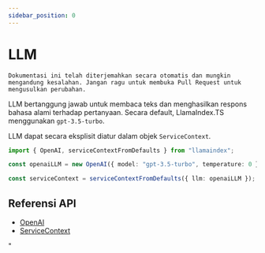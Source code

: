 ```yaml
---
sidebar_position: 0
---
```


# LLM

`Dokumentasi ini telah diterjemahkan secara otomatis dan mungkin mengandung kesalahan. Jangan ragu untuk membuka Pull Request untuk mengusulkan perubahan.`

LLM bertanggung jawab untuk membaca teks dan menghasilkan respons bahasa alami terhadap pertanyaan. Secara default, LlamaIndex.TS menggunakan `gpt-3.5-turbo`.

LLM dapat secara eksplisit diatur dalam objek `ServiceContext`.

```typescript
import { OpenAI, serviceContextFromDefaults } from "llamaindex";

const openaiLLM = new OpenAI({ model: "gpt-3.5-turbo", temperature: 0 });

const serviceContext = serviceContextFromDefaults({ llm: openaiLLM });
```

## Referensi API

- [OpenAI](../../api/classes/OpenAI.md)
- [ServiceContext](../../api/interfaces/ServiceContext.md)

"
